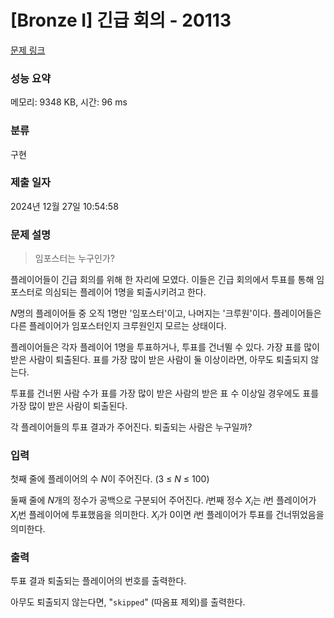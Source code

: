 # [Bronze I] 긴급 회의 - 20113 

[문제 링크](https://www.acmicpc.net/problem/20113) 

### 성능 요약

메모리: 9348 KB, 시간: 96 ms

### 분류

구현

### 제출 일자

2024년 12월 27일 10:54:58

### 문제 설명

<blockquote>
<p>임포스터는 누구인가?</p>
</blockquote>

<p>플레이어들이 긴급 회의를 위해 한 자리에 모였다. 이들은 긴급 회의에서 투표를 통해 임포스터로 의심되는 플레이어 1명을 퇴출시키려고 한다.</p>

<p><em>N</em>명의 플레이어들 중 오직 1명만 '임포스터'이고, 나머지는 '크루원'이다. 플레이어들은 다른 플레이어가 임포스터인지 크루원인지 모르는 상태이다.</p>

<p>플레이어들은 각자 플레이어 1명을 투표하거나, 투표를 건너뛸 수 있다. 가장 표를 많이 받은 사람이 퇴출된다. 표를 가장 많이 받은 사람이 둘 이상이라면, 아무도 퇴출되지 않는다.</p>

<p>투표를 건너뛴 사람 수가 표를 가장 많이 받은 사람의 받은 표 수 이상일 경우에도 표를 가장 많이 받은 사람이 퇴출된다.</p>

<p>각 플레이어들의 투표 결과가 주어진다. 퇴출되는 사람은 누구일까? </p>

### 입력 

 <p>첫째 줄에 플레이어의 수 <em>N</em>이 주어진다. (3 ≤ <em>N</em> ≤ 100)  </p>

<p>둘째 줄에 <em>N</em>개의 정수가 공백으로 구분되어 주어진다. <em>i</em>번째 정수 <em>X<sub>i</sub></em>는 <em>i</em>번 플레이어가 <em>X<sub>i</sub></em>번 플레이어에 투표했음을 의미한다. <em>X<sub>i</sub></em>가 0이면 <em>i</em>번 플레이어가 투표를 건너뛰었음을 의미한다. </p>

### 출력 

 <p>투표 결과 퇴출되는 플레이어의 번호를 출력한다.  </p>

<p>아무도 퇴출되지 않는다면, "<code>skipped</code>" (따옴표 제외)를 출력한다.</p>

